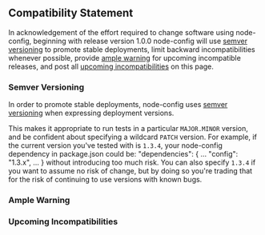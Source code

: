 ## Compatibility Statement

In acknowledgement of the effort required to change software using node-config, beginning with release version 1.0.0 node-config will use [semver versioning](https://github.com/lorenwest/node-config/wiki/Future-Compatibility#semver-versioning) to promote stable deployments, limit backward incompatibilities whenever possible, provide [ample warning](https://github.com/lorenwest/node-config/wiki/Future-Compatibility#ample-warning) for upcoming incompatible releases, and post all [upcoming incompatibilities](https://github.com/lorenwest/node-config/wiki/Future-Compatibility#upcoming-incompatibilities) on this page. 

### Semver Versioning

In order to promote stable deployments, node-config uses [semver versioning](http://semver.org/) when expressing deployment versions.

This makes it appropriate to run tests in a particular ```MAJOR.MINOR``` version, and be confident about specifying a wildcard ```PATCH``` version.  For example, if the current version you've tested with is ```1.3.4```, your node-config dependency in package.json could be:
"dependencies": {
  ...
  "config": "1.3.x",
  ...
}
without introducing too much risk.  You can also specify ```1.3.4``` if you want to assume no risk of change, but by doing so you're trading that for the risk of continuing to use versions with known bugs.

### Ample Warning

### Upcoming Incompatibilities